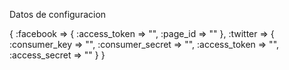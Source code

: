 Datos de configuracion

{
  :facebook => {
    :access_token => "",
    :page_id => ""
  },
  :twitter => {
    :consumer_key => "",
    :consumer_secret => "",
    :access_token => "",
    :access_secret => ""
  }
}